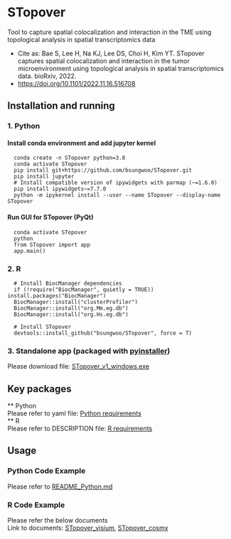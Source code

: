 # STopover
Tool to capture spatial colocalization and interaction in the TME using topological analysis in spatial transcriptomics data  
* Cite as: Bae S, Lee H, Na KJ, Lee DS, Choi H, Kim YT. STopover captures spatial colocalization and interaction in the tumor microenvironment using topological analysis in spatial transcriptomics data. bioRxiv, 2022.  
* https://doi.org/10.1101/2022.11.16.516708  

## Installation and running
### 1. Python
#### Install conda environment and add jupyter kernel
```Plain Text  
  conda create -n STopover python=3.8
  conda activate STopover
  pip install git+https://github.com/bsungwoo/STopover.git
  pip install jupyter
  # Install compatible version of ipywidgets with parmap (~=1.6.0)
  pip install ipywidgets~=7.7.0
  python -m ipykernel install --user --name STopover --display-name STopover
```
#### Run GUI for STopover (PyQt)
```Plain Text
  conda activate STopover
  python
  from STopover import app
  app.main()
```
### 2. R
```Plain Text
  # Install BiocManager dependencies
  if (!require("BiocManager", quietly = TRUE)) install.packages("BiocManager")
  BiocManager::install("clusterProfiler")
  BiocManager::install("org.Mm.eg.db")
  BiocManager::install("org.Hs.eg.db")
  
  # Install STopover
  devtools::install_github("bsungwoo/STopover", force = T)
```
### 3. Standalone app (packaged with [pyinstaller](https://github.com/pyinstaller/pyinstaller))  
Please download file: [STopover_v1_windows.exe](https://github.com/bsungwoo/STopover/releases/download/v1.1.0/STopover_1.1.0_windows.exe)  

## Key packages
** Python  
Please refer to yaml file: [Python requirements](https://github.com/bsungwoo/STopover/blob/master/STopover_env.yaml)  
** R  
Please refer to DESCRIPTION file: [R requirements](https://github.com/bsungwoo/STopover/blob/master/DESCRIPTION)  

## Usage
### Python Code Example
Please refer to [README_Python.md](https://github.com/bsungwoo/STopover/blob/master/STopover/README_Python.md)  
### R Code Example
Please refer the below documents  
Link to documents: [STopover_visium](https://rpubs.com/bsungwoo/STopover_visium), [STopover_cosmx](https://rpubs.com/bsungwoo/STopover_cosmx)  
